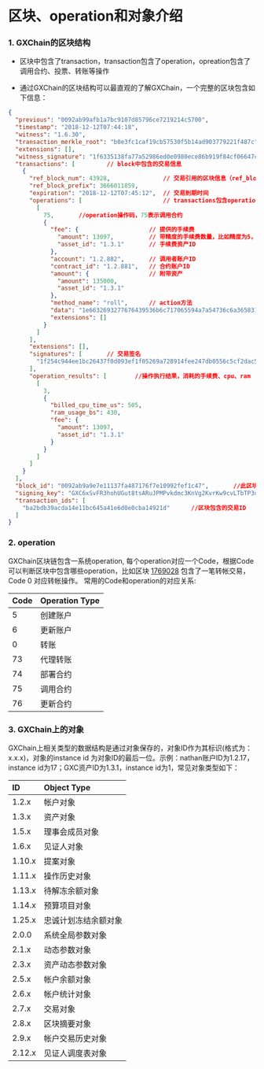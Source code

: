 # 区块、operation和对象介绍

### 1. GXChain的区块结构

- 区块中包含了transaction，transaction包含了operation，opreation包含了调用合约、投票、转账等操作


- 通过GXChain的区块结构可以最直观的了解GXChain，一个完整的区块包含如下信息：

``` json
{
  "previous": "0092ab99afb1a7bc9107d85796ce7219214c5700",                   //上一个区块的ID
  "timestamp": "2018-12-12T07:44:18",                                       //生成区块的时间戳
  "witness": "1.6.30",                                                      //出块的公信节点对象ID
  "transaction_merkle_root": "b0e3fc1caf19cb57530f5b14ad903779221f487c",    //交易默克尔根
  "extensions": [],
  "witness_signature": "1f6335138fa77a52986ed0e0980ece86b919f84cf06647c2fdea3382578287c2e5403088d960cd75d5d5f134647bae80d1189e0a417f0d5bc127b294949864d662",    //公信节点签名
  "transactions": [         // block中包含的交易信息
    {
      "ref_block_num": 43928,               // 交易引用的区块信息（ref_block_num、ref_block_prefix皆来自之前的区块ID，可自己指定）
      "ref_block_prefix": 3666011859,
      "expiration": "2018-12-12T07:45:12",  // 交易到期时间
      "operations": [                       // transactions包含operations
        [
          75,       //operation操作码，75表示调用合约
          {
            "fee": {                    // 提供的手续费
              "amount": 13097,          // 带精度的手续费数量，比如精度为5，则除以100000
              "asset_id": "1.3.1"       // 手续费资产ID
            },
            "account": "1.2.882",       // 调用者账户ID
            "contract_id": "1.2.881",   // 合约账户ID
            "amount": {                 // 附带资产
              "amount": 135000,
              "asset_id": "1.3.1"
            },
            "method_name": "roll",      // action方法
            "data": "1e6632693277676439536b6c717065594a7a54736c6a3658316e4873797941008813",     //action参数
            "extensions": []
          }
        ]
      ],
      "extensions": [],
      "signatures": [       // 交易签名
        "1f254c944ee1bc26437f0d093ef1f05269a728914fee247db0556c5cf2dac52158124c495ddb404be83f5f08ac7960593ae0e2ccc9372d138c873d68bd6b9a99b6"
      ],
      "operation_results": [        //操作执行结果，消耗的手续费、cpu、ram
        [
          3,
          {
            "billed_cpu_time_us": 505,
            "ram_usage_bs": 430,
            "fee": {
              "amount": 13097,
              "asset_id": "1.3.1"
            }
          }
        ]
      ]
    }
  ],
  "block_id": "0092ab9a9e7e11137fa487176f7e10992fef1c47",       //此区块的ID
  "signing_key": "GXC6xSvFR3hohUGut8tsARuJPMPvkdmc3KnVg2KvrKw9cvLTbTP3u",   //出块公信节点的公钥
  "transaction_ids": [
    "ba2bdb39acda14e11bc645a41e6d0e0cba14921d"      //区块包含的交易ID
  ]
}
```
### 2. operation

GXChain区块链包含一系统operation, 每个operation对应一个Code，根据Code可以判断区块中包含哪些operation，比如区块 [1769028](https://block.gxb.io/#/block/1769028) 包含了一笔转帐交易，Code 0 对应转帐操作。 常用的Code和operation的对应关系:

| Code | Operation Type |
| :--- | :--- |
| 5 | 创建账户 |
| 6 | 更新账户 |
| 0 | 转账 |
| 73 | 代理转账 |
| 74 | 部署合约 |
| 75 | 调用合约 |
| 76 | 更新合约 |

### 3. GXChain上的对象

GXChain上相关类型的数据结构是通过对象保存的，对象ID作为其标识(格式为：x.x.x)，对象的instance id 为对象ID的最后一位。示例：nathan账户ID为1.2.17，instance id为17；GXC资产ID为1.3.1，instance id为1，常见对象类型如下：

| ID | Object Type |
| :--- | :--- |
| 1.2.x | 帐户对象 |
| 1.3.x | 资产对象 |
| 1.5.x | 理事会成员对象 |
| 1.6.x | 见证人对象 |
| 1.10.x | 提案对象 |
| 1.11.x | 操作历史对象 |
| 1.13.x | 待解冻余额对象 |
| 1.14.x | 预算项目对象 |
| 1.25.x | 忠诚计划冻结余额对象 |
| 2.0.0 | 系统全局参数对象 |
| 2.1.x | 动态参数对象 |
| 2.3.x | 资产动态参数对象 |
| 2.5.x | 帐户余额对象 |
| 2.6.x | 帐户统计对象 |
| 2.7.x | 交易对象 |
| 2.8.x | 区块摘要对象 |
| 2.9.x | 帐户交易历史对象 |
| 2.12.x | 见证人调度表对象 |
